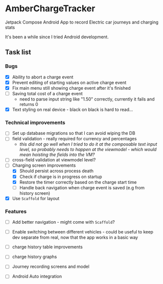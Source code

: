 # AmberChargeTracker
Jetpack Compose Android App to record Electric car journeys and charging stats

It's been a while since I tried Android development.


## Task list

### Bugs 
- [X] Ability to abort a charge event
- [X] Prevent editing of starting values on active charge event
- [X] Fix main menu still showing charge event after it's finished
- [ ] Saving total cost of a charge event
  - need to parse input string like "1.50" correctly, currently it fails and returns 0
- [X] Text styling on real device - black on black is hard to read...

### Technical improvements

- [ ] Set up database migrations so that I can avoid wiping the DB
- [ ] field validation - really required for currency and percentages
  - _this did not go well when I tried to do it at the composable text input level, so probably needs to happen at the viewmodel - which would mean hoisting the fields into the VM?_
- [ ] cross-field validation at viewmodel level?
- [ ] Charging screen improvements
  - [X] Should persist across process death
  - [X] Check if charge is in progress on startup
  - [X] Restore the timer correctly based on the charge start time
  - [ ] Handle back navigation when charge event is saved (e.g from history screen)
- [X] Use `Scaffold` for layout

### Features

- [ ] Add better navigation - might come with `Scaffold`?
- [ ] Enable switching between different vehicles - could be useful to keep dev separate from real, now that the app works in a basic way
- [ ] charge history table improvements
- [ ] charge history graphs
- [ ] Journey recording screens and model
- [ ] Android Auto integration


